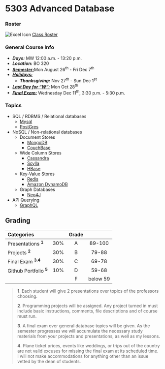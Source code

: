 # 5303 Advanced Database

### Roster
![Excel Icon](https://d3vv6lp55qjaqc.cloudfront.net/items/220B0V0H3c041K2p251Z/google-sheets-16.png?X-CloudApp-Visitor-Id=1094421) [Class Roster](https://docs.google.com/spreadsheets/d/1bYgPP1VHlXR1vsjmkMO9vhk_x7y-GIcCIr0gdyWYdWQ/edit?usp=sharing)

### General Course Info

- ___Days:___ MW 12:00 a.m. - 13:20 p.m.
- ___Location:___ BO 320
- [___Semester:___](https://msutexas.edu/registrar/_assets/files/pdfs/acadcal1920.pdf)Mon August 26<sup>th</sup> - Fri Dec 7<sup>th</sup>
- [___Holidays:___](https://msutexas.edu/registrar/_assets/files/pdfs/acadcal1920.pdf)
  - ___Thanksgiving:___ Nov 27<sup>th</sup> - Sun Dec 1<sup>st</sup>
- [___Last Day for “W”:___](https://msutexas.edu/registrar/_assets/files/pdfs/acadcal1920.pdf) Mon Oct 28<sup>th</sup>
- [___Final Exam:___](https://msutexas.edu/registrar/_assets/files/pdfs/fall19finals.pdf) Wednesday Dec 11<sup>th</sup>, 3:30 p.m. - 5:30 p.m.

### Topics

- SQL / RDBMS / Relational databases
  - [Mysql](https://www.mysql.com/)
  - [PostGres](https://www.postgresql.org/)
- NoSQL / Non-relational databases
  - Document Stores
    - [MongoDB](https://www.mongodb.com/)
    - [CouchBase](https://www.couchbase.com/)
  - Wide Column Stores
    - [Cassandra](http://cassandra.apache.org/)
    - [Scylla](http://www.scylladb.com/)
    - [HBase](https://hbase.apache.org/)
  - Key-Value Stores
    - [Redis](https://redis.io/)
    - [Amazon DynamoDB](https://aws.amazon.com/dynamodb/)
  - Graph Databases
    - [Neo4J](https://neo4j.com/)
- API Querying
  - [GraphQL](https://graphql.org/)

## Grading

| Categories                                  |       | Grade |          |
| :------------------------------------------ | :---: | :---: | :------: |
| Presentations <sup>**1**</sup>              |  30%  |   A   |  89-100  |
| Projects <sup>**2**</sup>                   |  30%  |   B   |  79-88   |
| Final Exam <sup>**3**,</sup><sup>**4**</sup> |  30%  |   C   |  69-78   |
| Github Portfolio <sup>**5**</sup>           |  10%  |   D   |  59-68   |
|                                             |       |   F   | below 59 |


>**1**. Each student will give 2 presentations over topics of the professors choosing.
>
>**2**. Programming projects will be assigned. Any project turned in must include basic instructions, comments, file descriptions and of course must run.
>
>**3**. A final exam over general database topics will be given. As the semester progresses we will accumulate the necessary study materials from your projects and presentations, as well as my lessons.
>
>**4**. Plane ticket prices, events like weddings, or trips out of the country are not valid excuses for missing the final exam at its scheduled time. I will not make accommodations for anything other than an issue vetted by the dean of students. 

